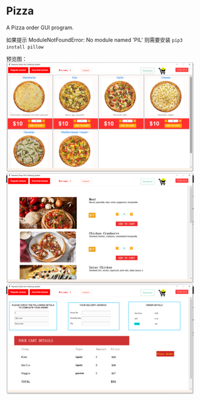 # Pizza
A Pizza order GUI program.

如果提示 ModuleNotFoundError: No module named 'PIL'
则需要安装 
`pip3 install pillow`

预览图：
![avatar](figure/1.png)
![avatar](figure/2.png)
![avatar](figure/3.png)